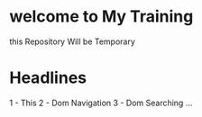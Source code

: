 # welcome to My Training

this Repository Will be Temporary

# Headlines

1 - This
2 - Dom Navigation
3 - Dom Searching
...